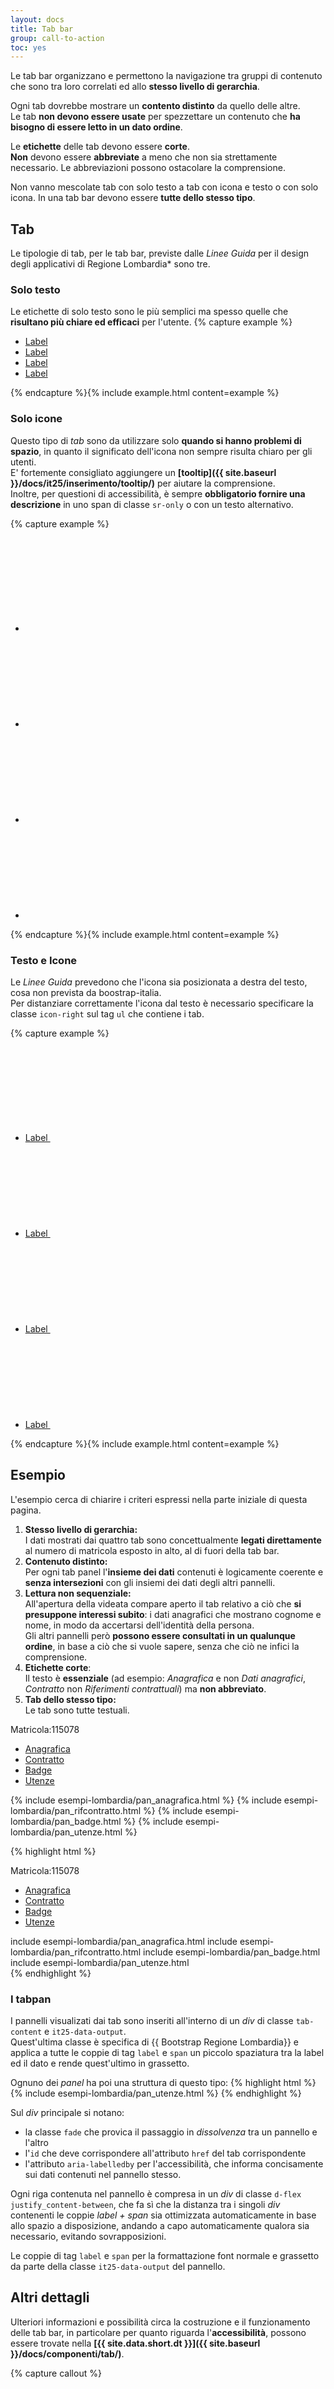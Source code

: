 ```yaml
---
layout: docs
title: Tab bar
group: call-to-action
toc: yes
---
```


Le tab bar organizzano e permettono la navigazione tra gruppi di contenuto che sono tra loro correlati ed allo **stesso livello di gerarchia**.

Ogni tab dovrebbe mostrare un **contento distinto** da quello delle altre.  
Le tab **non devono essere usate** per spezzettare un contenuto che **ha bisogno di essere letto in un dato ordine**.

Le **etichette** delle tab devono essere **corte**.  
**Non** devono essere **abbreviate** a meno che non sia strettamente necessario. Le abbreviazioni possono ostacolare la comprensione.

Non vanno mescolate tab con solo testo a tab con icona e testo o con solo icona. In una tab bar devono essere **tutte dello stesso tipo**.


## Tab
Le tipologie di tab, per le tab bar, previste dalle *Linee Guida* per il design degli applicativi di Regione Lombardia* sono tre.


### Solo testo
Le etichette di solo testo sono le più semplici ma spesso quelle che **risultano più chiare ed efficaci** per l'utente.
{% capture example %}
<ul class="nav nav-tabs">
  <li class="nav-item"><a class="nav-link" href="#">Label</a></li>
  <li class="nav-item"><a class="nav-link" href="#">Label</a></li>
  <li class="nav-item"><a class="nav-link active" href="#">Label</a></li>
  <li class="nav-item"><a class="nav-link disabled" href="#">Label</a></li>
</ul>
{% endcapture %}{% include example.html content=example %}


### Solo icone
Questo tipo di *tab* sono da utilizzare solo **quando si hanno problemi di spazio**, in quanto il significato dell'icona non sempre risulta chiaro per gli utenti.  
E' fortemente consigliato aggiungere un **[tooltip]({{ site.baseurl }}/docs/it25/inserimento/tooltip/)** per aiutare la comprensione.  
Inoltre, per questioni di accessibilità, è sempre **obbligatorio fornire una descrizione** in uno span di classe `sr-only` o con un testo alternativo.  

{% capture example %}
<ul class="nav nav-tabs">
  <li class="nav-item">
    <a class="nav-link" href="#" data-bs-toggle="tooltip" data-placement="top" title="Label">
      <svg class="icon icon-primary"><use xlink:href="{{ site.baseurl }}/dist/svg/sprites.svg#it-star-outline"></use></svg>
      <!-- <span class="sr-only">Breve testo esplicativo</span> -->
    </a>
  </li>
  <li class="nav-item">
    <a class="nav-link" href="#" data-bs-toggle="tooltip" data-placement="top" title="Label">
      <svg class="icon icon-primary"><use xlink:href="{{ site.baseurl }}/dist/svg/sprites.svg#it-pa"></use></svg>
      <!-- <span class="sr-only">Breve testo esplicativo</span> -->
    </a>
  </li>
  <li class="nav-item">
    <a class="nav-link active" href="#" data-bs-toggle="tooltip" data-placement="top" title="Label">
      <svg class="icon icon-primary"><use xlink:href="{{ site.baseurl }}/dist/svg/sprites.svg#it-comment"></use></svg>
      <!-- <span class="sr-only">Breve testo esplicativo</span> -->
    </a>
  </li>
  <li class="nav-item">
    <a class="nav-link disabled" href="#" data-bs-toggle="tooltip" data-placement="top" title="Label" tabindex="-1">
      <svg class="icon"><use xlink:href="{{ site.baseurl }}/dist/svg/sprites.svg#it-copy"></use></svg>
      <!-- <span class="sr-only">Breve testo esplicativo</span> -->
    </a>
  </li>
</ul>

<script>
  document.addEventListener("DOMContentLoaded", function() {
    $(function () {
      $('[data-bs-toggle="tooltip"]').tooltip()
    });
  })    
</script>
{% endcapture %}{% include example.html content=example %}


### Testo e Icone
Le *Linee Guida* prevedono che l'icona sia posizionata a destra del testo, cosa non prevista da boostrap-italia.  
Per distanziare correttamente l'icona dal testo è necessario specificare la classe `icon-right` sul tag `ul` che contiene i tab.

{% capture example %}
<ul class="nav nav-tabs nav-tabs-icon-text icon-right">
  <li class="nav-item">
    <a class="nav-link" href="#">
      Label
      <svg class="icon icon-primary"><use xlink:href="{{ site.baseurl }}/dist/svg/sprites.svg#it-star-outline"></use></svg>
    </a>
  </li>
  <li class="nav-item">
    <a class="nav-link" href="#">
      Label
      <svg class="icon icon-primary"><use xlink:href="{{ site.baseurl }}/dist/svg/sprites.svg#it-pa"></use></svg>
    </a>
  </li>
  <li class="nav-item">
    <a class="nav-link active" href="#">
      Label
      <svg class="icon icon-primary"><use xlink:href="{{ site.baseurl }}/dist/svg/sprites.svg#it-comment"></use></svg>
    </a>
  </li>
  <li class="nav-item">
    <a class="nav-link disabled" href="#" tabindex="-1">
      Label
      <svg class="icon"><use xlink:href="{{ site.baseurl }}/dist/svg/sprites.svg#it-copy"></use></svg>
    </a>
  </li>
</ul>
{% endcapture %}{% include example.html content=example %}


## Esempio
L'esempio cerca di chiarire i criteri espressi nella parte iniziale di questa pagina.

1. **Stesso livello di gerarchia:**  
I dati mostrati dai quattro tab sono concettualmente **legati direttamente** al numero di matricola esposto in alto, al di fuori della tab bar.
2. **Contenuto distinto:**  
Per ogni tab panel l'**insieme dei dati** contenuti è logicamente coerente e **senza intersezioni** con gli insiemi dei dati degli altri pannelli.
3. **Lettura non sequenziale:**  
All'apertura della videata compare aperto il tab relativo a ciò che **si presuppone interessi subito**: i dati anagrafici che mostrano cognome e nome, in modo da accertarsi dell'identità della persona.   
Gli altri pannelli però **possono essere consultati in un qualunque ordine**, in base a ciò che si vuole sapere, senza che ciò ne infici la comprensione.
4. **Etichette corte**:  
Il testo è **essenziale** (ad esempio: *Anagrafica* e non *Dati anagrafici*, *Contratto* non *Riferimenti contrattuali*) ma **non abbreviato**.
5. **Tab dello stesso tipo:**  
Le tab sono tutte testuali.

<div class="bd-example">
<div class="row it25-data-output">
  <div class="h4"><label>Matricola:</label><span>115078</span></div>
</div>
<ul class="nav nav-tabs" id="myTab" role="tablist">
  <li class="nav-item"><a class="nav-link active" id="tab1-tab" data-bs-toggle="tab" href="#tabpan-anagrafica" role="tab" aria-controls="tabpan-anagrafica" aria-selected="true">Anagrafica</a></li>
  <li class="nav-item"><a class="nav-link" id="tab2-tab" data-bs-toggle="tab" href="#tabpan-rifcontratto" role="tab" aria-controls="tabpan-rifcontratto" aria-selected="false">Contratto</a></li>
  <li class="nav-item"><a class="nav-link" id="tab3-tab" data-bs-toggle="tab" href="#tabpan-badge" role="tab" aria-controls="tabpan-badge" aria-selected="false">Badge</a></li>
  <li class="nav-item"><a class="nav-link" id="tab4-tab" data-bs-toggle="tab" href="#tabpan-utenze" role="tab" aria-controls="tabpan-utenze" aria-selected="false">Utenze</a></li>
</ul>
<div class="tab-content it25-data-output" id="myTabContent">
  {% include esempi-lombardia/pan_anagrafica.html %}
  {% include esempi-lombardia/pan_rifcontratto.html %}
  {% include esempi-lombardia/pan_badge.html %}
  {% include esempi-lombardia/pan_utenze.html %}
</div>
</div>

{% highlight html %}
<div class="row it25-data-output">
  <div class="h4"><label>Matricola:</label><span>115078</span></div>
</div>
<ul class="nav nav-tabs" id="myTab" role="tablist">
  <li class="nav-item"><a class="nav-link active" id="tab1-tab" data-bs-toggle="tab" href="#tabpan-anagrafica"
   role="tab" aria-controls="tabpan-anagrafica" aria-selected="true">Anagrafica</a></li>
  <li class="nav-item"><a class="nav-link" id="tab2-tab" data-bs-toggle="tab" href="#tabpan-rifcontratto"
   role="tab" aria-controls="tabpan-rifcontratto" aria-selected="false">Contratto</a></li>
  <li class="nav-item"><a class="nav-link" id="tab3-tab" data-bs-toggle="tab" href="#tabpan-badge"
   role="tab" aria-controls="tabpan-badge" aria-selected="false">Badge</a></li>
  <li class="nav-item"><a class="nav-link" id="tab4-tab" data-bs-toggle="tab" href="#tabpan-utenze"
   role="tab" aria-controls="tabpan-utenze" aria-selected="false">Utenze</a></li>
</ul>
<div class="tab-content it25-data-output" id="myTabContent">
   include esempi-lombardia/pan_anagrafica.html
   include esempi-lombardia/pan_rifcontratto.html
   include esempi-lombardia/pan_badge.html
   include esempi-lombardia/pan_utenze.html
</div>
{% endhighlight %}


### I tabpan
I pannelli visualizati dai tab sono inseriti all'interno di un *div* di classe `tab-content` e `it25-data-output`.  
Quest'ultima classe è specifica di {{ Bootstrap Regione Lombardia}} e applica a tutte le coppie di tag `label` e `span` un piccolo spaziatura tra la label ed il dato e rende quest'ultimo in grassetto.

Ognuno dei *panel* ha poi una struttura di questo tipo:
{% highlight html %}
{% include esempi-lombardia/pan_utenze.html %}
{% endhighlight %}

Sul *div* principale si notano:
- la classe `fade` che provica il passaggio in *dissolvenza* tra un pannello e l'altro
- l'`id` che deve corrispondere all'attributo `href` del tab corrispondente
- l'attributo `aria-labelledby` per l'accessibilità, che informa concisamente sui dati contenuti nel pannello stesso.

Ogni riga contenuta nel pannello è compresa in un *div* di classe `d-flex justify_content-between`, che fa sì che la distanza tra i singoli *div* contenenti le coppie *label + span* sia ottimizzata automaticamente in base allo spazio a disposizione, andando a capo automaticamente qualora sia necessario, evitando sovrapposizioni.

Le coppie di tag `label` e `span` per la formattazione font normale e grassetto da parte della classe `it25-data-output` del pannello.


## Altri dettagli
Ulteriori informazioni e possibilità circa la costruzione e il funzionamento delle tab bar, in particolare per quanto riguarda l'**accessibilità**, possono essere trovate nella **[{{ site.data.short.dt }}]({{ site.baseurl }}/docs/componenti/tab/)**.

{% capture callout %}
####  <svg class="icon icon-danger icon-lg"><use xlink:href="{{ site.baseurl }}/dist/svg/sprites.svg#it-close-circle"></use></svg> Sfondo scuro
Le tab bar con sfondo scuro **NON VANNO MAI UTILIZZATE**.    
Quindi la classe `nav-dark` non deve mai essere usata.
{% endcapture %}{% include callout.html content=callout type="danger" %}


{% capture callout %}
####  <svg class="icon icon-info icon-lg"><use xlink:href="{{ site.baseurl }}/dist/svg/sprites.svg#it-info-circle"></use></svg> Riferimenti
Il contenuto di questa pagina si riferisce ai seguenti punti della {{ site.data.short.dt }}:
- **[Tab]({{ site.baseurl }}/docs/componenti/tab/)**
- **[Flex: contenuto giustificato]({{ site.baseurl }}/docs/organizzare-gli-spazi/flex/#contenuto-giustificato)**

{% endcapture %}{% include callout.html content=callout type="info" %}
